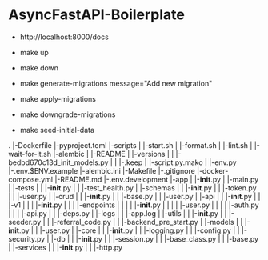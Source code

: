 # AsyncFastAPI-Boilerplate

- http://localhost:8000/docs

- make up

- make down

- make generate-migrations message="Add new migration"

- make apply-migrations

- make downgrade-migrations

- make seed-initial-data


.
  |-Dockerfile
  |-pyproject.toml
  |-scripts
  |  |-start.sh
  |  |-format.sh
  |  |-lint.sh
  |  |-wait-for-it.sh
  |-alembic
  |  |-README
  |  |-versions
  |  |  |-bedbd670c13d_init_models.py
  |  |  |-.keep
  |  |-script.py.mako
  |  |-env.py
  |-.env.$ENV.example
  |-alembic.ini
  |-Makefile
  |-.gitignore
  |-docker-compose.yml
  |-README.md
  |-.env.development
  |-app
  |  |-__init__.py
  |  |-main.py
  |  |-tests
  |  |  |-__init__.py
  |  |  |-test_health.py
  |  |-schemas
  |  |  |-__init__.py
  |  |  |-token.py
  |  |  |-user.py
  |  |-crud
  |  |  |-__init__.py
  |  |  |-base.py
  |  |  |-user.py
  |  |-api
  |  |  |-__init__.py
  |  |  |-v1
  |  |  |  |-__init__.py
  |  |  |  |-endpoints
  |  |  |  |  |-__init__.py
  |  |  |  |  |-user.py
  |  |  |  |  |-auth.py
  |  |  |  |-api.py
  |  |  |-deps.py
  |  |-logs
  |  |  |-app.log
  |  |-utils
  |  |  |-__init__.py
  |  |  |-seeder.py
  |  |  |-referral_code.py
  |  |  |-backend_pre_start.py
  |  |-models
  |  |  |-__init__.py
  |  |  |-user.py
  |  |-core
  |  |  |-__init__.py
  |  |  |-logging.py
  |  |  |-config.py
  |  |  |-security.py
  |  |-db
  |  |  |-__init__.py
  |  |  |-session.py
  |  |  |-base_class.py
  |  |  |-base.py
  |  |-services
  |  |  |-__init__.py
  |  |  |-http.py
